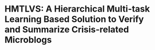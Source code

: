 # HMTLVS: A Hierarchical Multi-task Learning Based Solution to Verify and Summarize Crisis-related Microblogs
